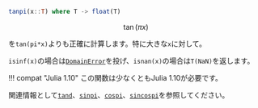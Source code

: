 ```julia
tanpi(x::T) where T -> float(T)
```

$$
\tan(\pi x)
$$

を`tan(pi*x)`よりも正確に計算します。特に大きな`x`に対して。

`isinf(x)`の場合は[`DomainError`](@ref)を投げ、`isnan(x)`の場合は`T(NaN)`を返します。

!!! compat "Julia 1.10"
    この関数は少なくともJulia 1.10が必要です。


関連情報として[`tand`](@ref)、[`sinpi`](@ref)、[`cospi`](@ref)、[`sincospi`](@ref)を参照してください。
